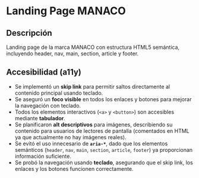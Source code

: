 # Landing Page MANACO

## Descripción
Landing page de la marca MANACO con estructura HTML5 semántica, incluyendo header, nav, main, section, article y footer.

## Accesibilidad (a11y)

- Se implementó un **skip link** para permitir saltos directamente al contenido principal usando teclado.
- Se aseguró un **foco visible** en todos los enlaces y botones para mejorar la navegación con teclado.
- Todos los elementos interactivos (`<a>` y `<button>`) son accesibles mediante **tabulador**.
- Se planificaron **alt descriptivos** para imágenes, describiendo su contenido para usuarios de lectores de pantalla (comentados en HTML ya que actualmente no hay imágenes reales).
- Se evitó el uso innecesario de **`aria-*`**, dado que los elementos semánticos (`header`, `nav`, `main`, `section`, `article`, `footer`) ya proporcionan información suficiente.
- Se probó la navegación usando **teclado**, asegurando que el skip link, los enlaces y los botones funcionen correctamente.
